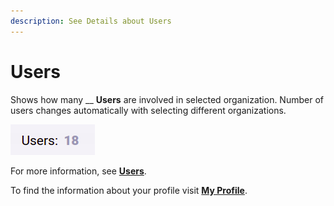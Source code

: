 ```yaml
---
description: See Details about Users
---
```


# Users

Shows how many __ **Users** are involved in selected organization. Number of users changes automatically with selecting different organizations.

![Fig.1: Users](<../../.gitbook/assets/users (6).png>)



For more information, see [**Users**](https://itera.gitbook.io/taikun/user-guide-1/partner/users).

To find the information about your profile visit [**My Profile**](https://itera.gitbook.io/taikun/user-guide-1/partner/my-profile).

